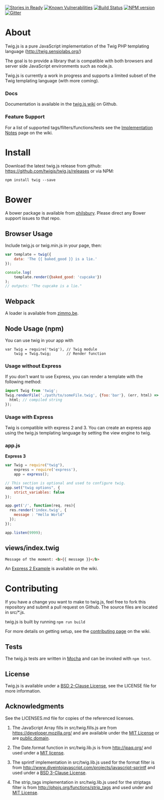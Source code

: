 [![Stories in Ready](https://badge.waffle.io/twigjs/twig.js.png?label=ready&title=Ready)](https://waffle.io/twigjs/twig.js)
[![Known Vulnerabilities](https://snyk.io/test/github/twigjs/twig.js/badge.svg)](https://snyk.io/test/github/twigjs/twig.js)
[![Build Status](https://secure.travis-ci.org/twigjs/twig.js.svg)](http://travis-ci.org/#!/twigjs/twig.js)
[![NPM version](https://badge.fury.io/js/twig.svg)](http://badge.fury.io/js/twig)
[![Gitter](https://badges.gitter.im/twigjs/twig.js.svg)](https://gitter.im/twigjs/twig.js?utm_source=badge&utm_medium=badge&utm_campaign=pr-badge)

# About

Twig.js is a pure JavaScript implementation of the Twig PHP templating language
(<http://twig.sensiolabs.org/>)

The goal is to provide a library that is compatible with both browsers and server side JavaScript environments such as node.js.

Twig.js is currently a work in progress and supports a limited subset of the Twig templating language (with more coming).

### Docs

Documentation is available in the [twig.js wiki](https://github.com/twigjs/twig.js/wiki) on Github.

### Feature Support

For a list of supported tags/filters/functions/tests see the [Implementation Notes](https://github.com/twigjs/twig.js/wiki/Implementation-Notes) page on the wiki.

# Install

Download the latest twig.js release from github: https://github.com/twigjs/twig.js/releases or via NPM:

```
npm install twig --save
```

# Bower

A bower package is available from [philsbury](https://github.com/philsbury/twigjs-bower). Please direct any Bower support issues to that repo.

## Browser Usage

Include twig.js or twig.min.js in your page, then:

```js
var template = twig({
    data: 'The {{ baked_good }} is a lie.'
});

console.log(
    template.render({baked_good: 'cupcake'})
);
// outputs: "The cupcake is a lie."
```

## Webpack

A loader is available from [zimmo.be](https://github.com/zimmo-be/twig-loader).

## Node Usage (npm)

You can use twig in your app with

    var Twig = require('twig'), // Twig module
        twig = Twig.twig;       // Render function

### Usage without Express

If you don't want to use Express, you can render a template with the following method:

```js
import Twig from 'twig';
Twig.renderFile('./path/to/someFile.twig', {foo:'bar'}, (err, html) => {
  html; // compiled string
});
```

### Usage with Express

Twig is compatible with express 2 and 3. You can create an express app using the twig.js templating language by setting the view engine to twig.

### app.js

**Express 3**

```js
var Twig = require("twig"),
    express = require('express'),
    app = express();

// This section is optional and used to configure twig.
app.set("twig options", {
    strict_variables: false
});

app.get('/', function(req, res){
  res.render('index.twig', {
    message : "Hello World"
  });
});

app.listen(9999);
```

## views/index.twig

```html
Message of the moment: <b>{{ message }}</b>
```

An [Express 2 Example](https://github.com/twigjs/twig.js/wiki/Express-2) is available on the wiki.

# Contributing

If you have a change you want to make to twig.js, feel free to fork this repository and submit a pull request on Github. The source files are located in src/*.js.

twig.js is built by running `npm run build`

For more details on getting setup, see the [contributing page](https://github.com/twigjs/twig.js/wiki/Contributing) on the wiki.

## Tests

The twig.js tests are written in [Mocha][mocha] and can be invoked with `npm test`.

## License

Twig.js is available under a [BSD 2-Clause License][bsd-2], see the LICENSE file for more information.

## Acknowledgments

See the LICENSES.md file for copies of the referenced licenses.

1. The JavaScript Array fills in src/twig.fills.js are from <https://developer.mozilla.org/> and are available under the [MIT License][mit] or are [public domain][mdn-license].

2. The Date.format function in src/twig.lib.js is from <http://jpaq.org/> and used under a [MIT license][mit-jpaq].

3. The sprintf implementation in src/twig.lib.js used for the format filter is from <http://www.diveintojavascript.com/projects/javascript-sprintf> and used under a [BSD 3-Clause License][bsd-3].

4. The strip_tags implementation in src/twig.lib.js used for the striptags filter is from <http://phpjs.org/functions/strip_tags> and used under and [MIT License][mit-phpjs].

[mit-jpaq]:     http://jpaq.org/license/
[mit-phpjs]:    http://phpjs.org/pages/license/#MIT
[mit]:          http://www.opensource.org/licenses/mit-license.php
[mdn-license]:  https://developer.mozilla.org/Project:Copyrights

[bsd-2]:        http://www.opensource.org/licenses/BSD-2-Clause
[bsd-3]:        http://www.opensource.org/licenses/BSD-3-Clause
[cc-by-sa-2.5]: http://creativecommons.org/licenses/by-sa/2.5/ "Creative Commons Attribution-ShareAlike 2.5 License"

[mocha]:        http://visionmedia.github.com/mocha/
[qunit]:        http://docs.jquery.com/QUnit
